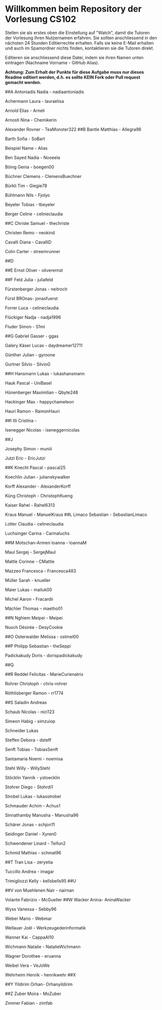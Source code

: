 # Willkommen beim Repository der Vorlesung CS102

Stellen sie als erstes oben die Einstellung auf "Watch", damit die Tutoren der Vorlesung ihren Nutzernamen erfahren. Sie sollten anschliessend in den nächsten 24 Stunden Editierrechte erhalten. Falls sie keine E-Mail erhalten und auch im Spamordner nichts finden, kontaktieren sie die Tutoren direkt.

Editieren sie anschliessend diese Datei, indem sie ihren Namen unten eintragen (Nachname Vorname - GitHub Alias).

**Achtung: Zum Erhalt der Punkte für diese Aufgabe muss nur dieses Readme editiert werden, d.h. es sollte KEIN Fork oder Pull request gemacht werden.**

##A
Antoniadis Nadia - nadiaantoniadis

Achermann Laura - lauraelisa

Arnold Elias - Arneli

Arnosti Nina - Chemikerin

Alexander Rovner - TeaMonster322
##B
Bantle Matthias - Allegra96

Barth Sofia - SoBart

Beispiel Name - Alias

Ben Sayed Nadia - Nooeela

Böing Genia - boegen00

Büchner Clemens - ClemensBuechner

Bürkli Tim - Giegie78

Bühlmann Nils - Fjolyo

Beyeler Tobias - tbeyeler

Berger Celine - celineclaudia

##C
Christe Samuel - thechriste

Christen Remo - neokind

Cavalli Diana - CavalliD

Colin Carter - streemrunner

##D

##E
Ernst Oliver - oliverernst

##F
Feld Julia - juliafeld

Fürstenberger Jonas - neitroch

Fürst BROnas- jonasfuerst

Forrer Luca - celineclaudia

Flückiger Nadja - nadja1996

Fluder Simon - S1mi

##G 
Gabriel Gasser - ggas

Galery Käser Lucas - daydreamer12711

Günther Julian - gyroone

Gurtner Silvio - SilvioG

##H
Hansmann Lukas - lukashansmann

Hauk Pascal - UniBasel

Hünenberger Maximilian - Qbyte248

Hackinger Max - happychameleon

Hauri Ramon - RamonHauri

##I
Illi Cristina - 

Isenegger Nicolas - iseneggernicolas

##J

Josephy Simon - muniii

Jutzi Eric - EricJutzi

##K
Knecht Pascal - pascal25

Koechlin Julian - julianskywalker

Korff Alexander - AlexanderKorff

Küng Christoph - ChristophKueng

Kaiser Rahel - Rahel6313

Kraus Manuel - ManuelKraus
##L
Limaco Sebastian - SebastianLimaco

Lotter Claudia - celineclaudia

Luchsinger Carina - Carinaluchs

##M
Motschan-Armen Ioanna - IoannaM

Maul Sergej - SergejMaul

Mattle Corinne - CMattle

Mazzeo Francesca - Francesca483 

Müller Sarah - knueller 

Maier Lukas - mailuk00

Michel Aaron - Fracardii

Mächler Thomas – maetho01

##N
Nghiem Meipei - Meipei

Nusch Désirée - DesyCookie

##O
Osterwalder Melissa - ostmel00


##P
Philipp Sebastian - theSeppi

Padickakudy Doris - dorispadickakudy

##Q

##R
Reddel Felicitas - MarieCurienatrix

Rohrer Christoph - chris-rohrer

Röthlisberger Ramon - rr1774

##S
Saladin Andreas

Schaub Nicolas - nici123

Simeon Habig - simzuiop

Schneider Lukas

Steffen Debora - dsteff

Senft Tobias - TobiasSenft

Santamaria Noemi - noemisa

Stehl Willy - WillyStehl

Stöcklin Yannik - ystoecklin

Stohrer Diego - Stohrdi1

Strobel Lukas - lukasstrobel

Schmauder Achim - Achus1

Sinnathamby Manusha - Manusha96

Schärer Jonas - schjon11

Seidinger Daniel - Xyren0

Schwendener Linard - Teifun2

Schmid Mathias - schmat96

##T
Tran Lisa - zeryetia

Tuccillo Andrea - imagar

Trimigliozzi Kelly - kellsbells95
##U

##V
von Muehlenen Nair - nairnan

Volante Fabrizio - McGueller
##W
Wacker Anina- AninaWacker

Wyss Vanessa - Sebby96

Weber Mario - Webmar

Wellauer Joël - Werkzeugederinformatik

Wanner Kai - CappaAI10

Wichmann Natalie - NatalieWichmann

Wagner Dorothee - eruanna

Weibel Vera - VeJoWe

Wehrheim Henrik - henrikwehr
##X

##Y
Yildirim Orhan- Orhanyildirim


##Z
Zuber Moira - MoZuber

Zimmer Fabian - zimfab
